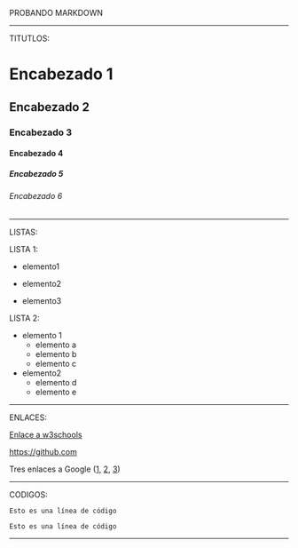 PROBANDO MARKDOWN
***

TITUTLOS:

# Encabezado 1
## Encabezado 2
### Encabezado 3
#### Encabezado 4
##### Encabezado 5
###### Encabezado 6

---

LISTAS:

LISTA 1:
* elemento1
- elemento2
+ elemento3

LISTA 2:
- elemento 1
    - elemento a
    - elemento b
    - elemento c
- elemento2
    - elemento d
    - elemento e
    
---

ENLACES:

[Enlace a w3schools](https://www.w3schools.com/)

<https://github.com>

Tres enlaces a Google ([1][google], [2][google], [3][google])

[google]: https://www.google.es

---

CODIGOS:

`Esto es una línea de código`

    Esto es una línea de código
    
    
---
